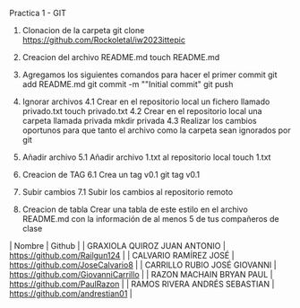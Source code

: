 Practica 1  - GIT
1. Clonacion de la carpeta
    git clone https://github.com/Rockoletal/iw2023ittepic

2. Creacion del archivo README.md
    touch README.md

3. Agregamos los siguientes comandos para hacer el primer commit
    git add README.md
    git commit -m ""Initial commit"
    git push

4. Ignorar archivos 
    4.1 Crear en el repositorio local un fichero llamado privado.txt
        touch privado.txt
    4.2  Crear en el repositorio local una carpeta llamada privada
        mkdir privada
    4.3  Realizar los cambios oportunos para que tanto el archivo como la carpeta sean ignorados por git

5. Añadir archivo
    5.1 Añadir archivo 1.txt al repositorio local
        touch 1.txt

6. Creacion de TAG
    6.1 Crea un tag v0.1
        git tag v0.1

7. Subir cambios
    7.1 Subir los cambios al repositorio remoto

8. Creacion de tabla
Crear una tabla de este estilo en el archivo README.md con la información de al menos 5 de tus compañeros de clase

| Nombre | Github |
| GRAXIOLA QUIROZ JUAN ANTONIO | https://github.com/Railgun124 |
| CALVARIO RAMÍREZ JOSÉ | https://github.com/JoseCalvario8 |
| CARRILLO RUBIO JOSÉ GIOVANNI | https://github.com/GiovanniCarrillo |
| RAZON MACHAIN BRYAN PAUL | https://github.com/PaulRazon |
| RAMOS RIVERA ANDRÉS SEBASTIAN | https://github.com/andrestian01 |




